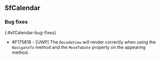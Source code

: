 ## SfCalendar

### Bug fixes
{:#sfCalendar-bug-fixes}

* \#F175818 - [UWP] The `DecadeView` will render correctly when using the `NavigateTo` method and the `MoveToDate` property on the appearing method.

